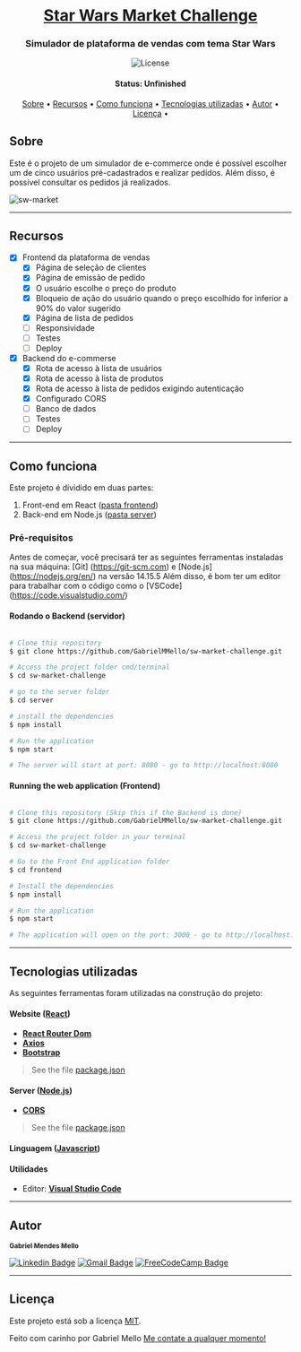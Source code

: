 <h1 align="center">
   <a href="#"> Star Wars Market Challenge </a>
</h1>

<h3 align="center">
    Simulador de plataforma de vendas com tema Star Wars
</h3>

<p align="center">
   <img alt="License" src="https://img.shields.io/badge/license-MIT-brightgreen">
</p>


<h4 align="center"> 
	 Status: Unfinished
</h4>

<p align="center">
 <a href="#sobre">Sobre</a> •
 <a href="#recursos">Recursos</a> •
 <a href="#como-funciona">Como funciona</a> • 
 <a href="#tecnologias-utilizadas">Tecnologias utilizadas</a> • 
 <a href="#autor">Autor</a> • 
 <a href="#licença">Licença</a> •
</p>


## Sobre

Este é o projeto de um simulador de e-commerce onde é possível escolher um de cinco usuários pré-cadastrados e realizar pedidos. Além disso, é possível consultar os pedidos já realizados.

![sw-market](https://user-images.githubusercontent.com/66647120/111573710-ccbade00-8789-11eb-92ad-abbd3a77f3c1.png)

---

## Recursos

- [x] Frontend da plataforma de vendas
   - [x] Página de seleção de clientes
   - [x] Página de emissão de pedido
    - [x] O usuário escolhe o preço do produto
    - [x] Bloqueio de ação do usuário quando o preço escolhido for inferior a 90% do valor sugerido
   - [x] Página de lista de pedidos
   - [ ] Responsividade
   - [ ] Testes
   - [ ] Deploy

- [x] Backend do e-commerse
   - [x] Rota de acesso à lista de usuários
   - [x] Rota de acesso à lista de produtos
   - [x] Rota de acesso à lista de pedidos exigindo autenticação
   - [x] Configurado CORS
   - [ ] Banco de dados
   - [ ] Testes
   - [ ] Deploy

---

## Como funciona

Este projeto é dividido em duas partes:
1. Front-end em React ([pasta frontend](https://github.com/GabrielMMello/sw-market-challenge/tree/main/frontend))
2. Back-end em Node.js ([pasta server](https://github.com/GabrielMMello/sw-market-challenge/tree/main/server))

### Pré-requisitos

Antes de começar, você precisará ter as seguintes ferramentas instaladas na sua máquina:
[Git] (https://git-scm.com) e [Node.js] (https://nodejs.org/en/) na versão 14.15.5
Além disso, é bom ter um editor para trabalhar com o código como o [VSCode] (https://code.visualstudio.com/)

#### Rodando o Backend (servidor)

```bash

# Clone this repository
$ git clone https://github.com/GabrielMMello/sw-market-challenge.git

# Access the project folder cmd/terminal
$ cd sw-market-challenge

# go to the server folder
$ cd server

# install the dependencies
$ npm install

# Run the application
$ npm start

# The server will start at port: 8080 - go to http://localhost:8080

```


#### Running the web application (Frontend)

```bash

# Clone this repository (Skip this if the Backend is done)
$ git clone https://github.com/GabrielMMello/sw-market-challenge.git

# Access the project folder in your terminal
$ cd sw-market-challenge

# Go to the Front End application folder
$ cd frontend

# Install the dependencies
$ npm install

# Run the application
$ npm start

# The application will open on the port: 3000 - go to http://localhost:3000

```

---

## Tecnologias utilizadas

As seguintes ferramentas foram utilizadas na construção do projeto:

#### **Website**  ([React](https://reactjs.org/))

-   **[React Router Dom](https://github.com/ReactTraining/react-router/tree/master/packages/react-router-dom)**
-   **[Axios](https://github.com/axios/axios)**
-   **[Bootstrap](https://getbootstrap.com/docs/5.0/getting-started/introduction/)**

> See the file  [package.json](https://github.com/GabrielMMello/sw-market-challenge/blob/main/frontend/package.json)

#### **Server**  ([Node.js](https://nodejs.org/en/))

-   **[CORS](https://expressjs.com/en/resources/middleware/cors.html)**

> See the file  [package.json](https://github.com/GabrielMMello/sw-market-challenge/blob/main/server/package.json)

#### **Linguagem**  ([Javascript](https://developer.mozilla.org/pt-BR/docs/Web/JavaScript))

#### **Utilidades**

-   Editor:  **[Visual Studio Code](https://code.visualstudio.com/)**


---

## Autor

<a href="https://www.linkedin.com/in/gabriel-mendes-mello/">
 <sub><b>Gabriel Mendes Mello</b></sub>
 <br />

[![Linkedin Badge](https://img.shields.io/badge/-Gabriel-blue?style=flat-square&logo=Linkedin&logoColor=white&link=https://www.linkedin.com/in/gabriel-mendes-mello/)](https://www.linkedin.com/in/gabriel-mendes-mello/) 
[![Gmail Badge](https://img.shields.io/badge/-gabrielmendesmello@gmail.com-c14438?style=flat-square&logo=Gmail&logoColor=white&link=mailto:gabrielmendesmello@gmail.com)](mailto:gabrielmendesmello@gmail.com)
[![FreeCodeCamp Badge](https://img.shields.io/badge/-Gabriel-black?style=flat-square&logo=freecodecamp&logoColor=white&link=https://www.freecodecamp.org/gabrielmmello)](https://www.freecodecamp.org/gabrielmmello)

---

## Licença

Este projeto está sob a licença [MIT](./LICENSE).

Feito com carinho por Gabriel Mello
[Me contate a qualquer momento!](https://www.linkedin.com/in/gabriel-mendes-mello/)
